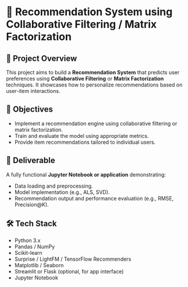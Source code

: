 # 🎯 Recommendation System using Collaborative Filtering / Matrix Factorization

## 📌 Project Overview

This project aims to build a **Recommendation System** that predicts user preferences using **Collaborative Filtering** or **Matrix Factorization** techniques. It showcases how to personalize recommendations based on user-item interactions.

## 🎯 Objectives

- Implement a recommendation engine using collaborative filtering or matrix factorization.
- Train and evaluate the model using appropriate metrics.
- Provide item recommendations tailored to individual users.

## 📁 Deliverable

A fully functional **Jupyter Notebook or application** demonstrating:
- Data loading and preprocessing.
- Model implementation (e.g., ALS, SVD).
- Recommendation output and performance evaluation (e.g., RMSE, Precision@K).

## 🛠️ Tech Stack

- Python 3.x  
- Pandas / NumPy  
- Scikit-learn  
- Surprise / LightFM / TensorFlow Recommenders  
- Matplotlib / Seaborn  
- Streamlit or Flask (optional, for app interface)  
- Jupyter Notebook  

